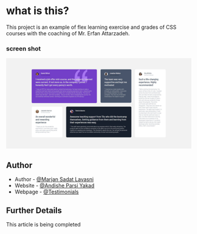 # what is this?

This project is an example of flex learning exercise and grades of CSS courses with the coaching of Mr. Erfan Attarzadeh.

### screen shot

![Screen Shot](screenshot5.jpg)

## Author

- Author - [@Marjan Sadat Lavasni](https://github.com/morvarid61)
- Website - [@Andishe Parsi Yakad](https://andishehparsi.ir/)
- Webpage - [@Testimonials](https://morvarid61.github.io/testimonials/)

## Further Details

This article is being completed